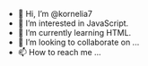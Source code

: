 - 👋 Hi, I’m @kornelia7
- 👀 I’m interested in JavaScript.
- 🌱 I’m currently learning HTML.
- 💞️ I’m looking to collaborate on ...
- 📫 How to reach me ...

<!---
kornelia7/kornelia7 is a ✨ special ✨ repository because its `README.md` (this file) appears on your GitHub profile.
You can click the Preview link to take a look at your changes.
--->

